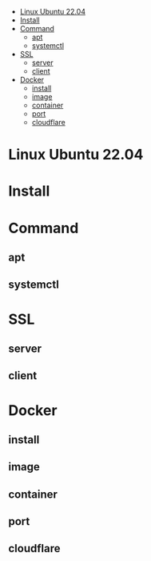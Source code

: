 <!-- @import "[TOC]" {cmd="toc" depthFrom=1 depthTo=6 orderedList=false} -->

<!-- code_chunk_output -->

- [Linux Ubuntu 22.04](#linux-ubuntu-2204)
- [Install](#install)
- [Command](#command)
  - [apt](#apt)
  - [systemctl](#systemctl)
- [SSL](#ssl)
  - [server](#server)
  - [client](#client)
- [Docker](#docker)
  - [install](#install-1)
  - [image](#image)
  - [container](#container)
  - [port](#port)
  - [cloudflare](#cloudflare)

<!-- /code_chunk_output -->

# Linux Ubuntu 22.04

# Install

# Command

## apt

## systemctl

# SSL

## server

## client

# Docker

## install

## image

## container

## port

## cloudflare

